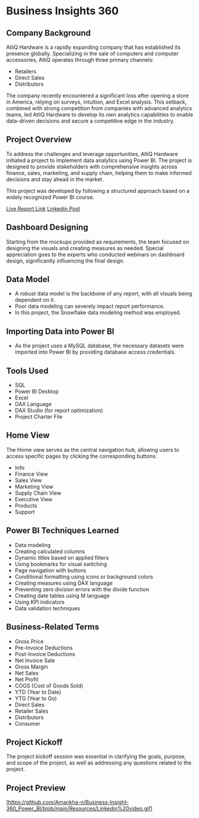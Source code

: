 # Business Insights 360

## Company Background
AtliQ Hardware is a rapidly expanding company that has established its presence globally. Specializing in the sale of computers and computer accessories, AtliQ operates through three primary channels:
- Retailers
- Direct Sales
- Distributors

The company recently encountered a significant loss after opening a store in America, relying on surveys, intuition, and Excel analysis. This setback, combined with strong competition from companies with advanced analytics teams, led AtliQ Hardware to develop its own analytics capabilities to enable data-driven decisions and secure a competitive edge in the industry.

## Project Overview
To address the challenges and leverage opportunities, AtliQ Hardware initiated a project to implement data analytics using Power BI. The project is designed to provide stakeholders with comprehensive insights across finance, sales, marketing, and supply chain, helping them to make informed decisions and stay ahead in the market.

This project was developed by following a structured approach based on a widely recognized Power BI course.

[Live Report Link](https://app.powerbi.com/view?r=eyJrIjoiNzhkYjUxOTctZjUxMC00YTUxLThhOWUtNGNjM2ZhYmY2N2UyIiwidCI6ImM2ZTU0OWIzLTVmNDUtNDAzMi1hYWU5LWQ0MjQ0ZGM1YjJjNCJ9)
[Linkedin Post](https://www.linkedin.com/posts/aman--khan_powerbi-dataanalytics-businessintelligence-activity-7229426848538005504-7XRd?utm_source=share&utm_medium=member_desktop)

## Dashboard Designing
Starting from the mockups provided as requirements, the team focused on designing the visuals and creating measures as needed. Special appreciation goes to the experts who conducted webinars on dashboard design, significantly influencing the final design.

## Data Model
- A robust data model is the backbone of any report, with all visuals being dependent on it.
- Poor data modeling can severely impact report performance.
- In this project, the Snowflake data modeling method was employed.

## Importing Data into Power BI
- As the project uses a MySQL database, the necessary datasets were imported into Power BI by providing database access credentials.

## Tools Used
- SQL
- Power BI Desktop
- Excel
- DAX Language
- DAX Studio (for report optimization)
- Project Charter File

## Home View
The Home view serves as the central navigation hub, allowing users to access specific pages by clicking the corresponding buttons:
- Info
- Finance View
- Sales View
- Marketing View
- Supply Chain View
- Executive View
- Products
- Support

## Power BI Techniques Learned
- Data modeling
- Creating calculated columns
- Dynamic titles based on applied filters
- Using bookmarks for visual switching
- Page navigation with buttons
- Conditional formatting using icons or background colors
- Creating measures using DAX language
- Preventing zero division errors with the divide function
- Creating date tables using M language
- Using KPI indicators
- Data validation techniques

## Business-Related Terms
- Gross Price
- Pre-Invoice Deductions
- Post-Invoice Deductions
- Net Invoice Sale
- Gross Margin
- Net Sales
- Net Profit
- COGS (Cost of Goods Sold)
- YTD (Year to Date)
- YTG (Year to Go)
- Direct Sales
- Retailer Sales
- Distributors
- Consumer

## Project Kickoff
The project kickoff session was essential in clarifying the goals, purpose, and scope of the project, as well as addressing any questions related to the project.

## Project Preview
[https://github.com/Amankha-n/Business-Insight-360_Power_BI/blob/main/Resources/Linkedin%20video.gif]
